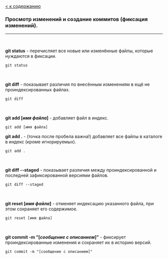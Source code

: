 [< к содержанию](./readme.md)

### Просмотр изменений и создание коммитов (фиксация изменений).

---

<br>

**git status** - перечисляет все новые или изменённые файлы, которые нуждаются в фиксации.

````
git status
````

<br>

**git diff** - показывает различия по внесённым изменениям в ещё не проиндексированных файлах.

```
git diff
```

<br>

**git add [*имя файла*]** - добавляет файл в индекс.

```
git add [имя файла] 
```

**git add .** - (точка после пробела важна!) добавляет все файлы в каталоге в индекс (кроме игнорируемых). 

```
git add . 
```

<br>

**git diff --staged** - показывает различия между проиндексированной и последней зафиксированной версиями файлов.

````
git diff --staged
````

<br>

**git reset [*имя файла*]** - отменяет индексацию указанного файла, при этом сохраняет его содержимое.

````
git reset [имя файла]
````

<br>

**git commit -m "[*сообщение с описанием*]"** - фиксирует проиндексированные изменения и сохраняет их в историю версий.

````
git commit -m "[сообщение с описанием]"
````
